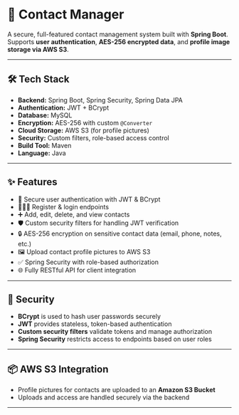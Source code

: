 # 📇 Contact Manager

A secure, full-featured contact management system built with **Spring Boot**.  
Supports **user authentication**, **AES-256 encrypted data**, and **profile image storage via AWS S3**.

---

## 🛠️ Tech Stack

- **Backend:** Spring Boot, Spring Security, Spring Data JPA 
- **Authentication:** JWT + BCrypt  
- **Database:** MySQL  
- **Encryption:** AES-256 with custom `@Converter`  
- **Cloud Storage:** AWS S3 (for profile pictures)  
- **Security:** Custom filters, role-based access control  
- **Build Tool:** Maven 
- **Language:** Java  

---

## ✨ Features

- 🔐 Secure user authentication with JWT & BCrypt  
- 🧑‍🤝‍🧑 Register & login endpoints  
- ➕ Add, edit, delete, and view contacts  
- 🛡️ Custom security filters for handling JWT verification  
- 🔒 AES-256 encryption on sensitive contact data (email, phone, notes, etc.)  
- 🖼️ Upload contact profile pictures to AWS S3  
- ✅ Spring Security with role-based authorization  
- 🌐 Fully RESTful API for client integration
---

## 🔐 Security

- **BCrypt** is used to hash user passwords securely  
- **JWT** provides stateless, token-based authentication  
- **Custom security filters** validate tokens and manage authorization  
- **Spring Security** restricts access to endpoints based on user roles  

---

## 📦 AWS S3 Integration

- Profile pictures for contacts are uploaded to an **Amazon S3 Bucket**  
- Uploads and access are handled securely via the backend  

---
